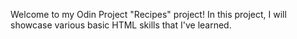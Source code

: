 Welcome to my Odin Project "Recipes" project! In this project, I will showcase various basic HTML skills that I've learned.
